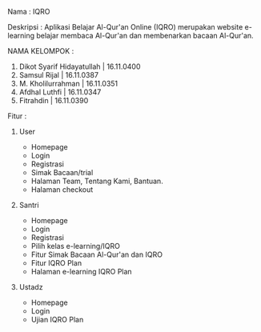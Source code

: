 Nama : IQRO

Deskripsi :
Aplikasi Belajar Al-Qur'an Online (IQRO) merupakan website e-learning belajar membaca Al-Qur'an dan membenarkan bacaan Al-Qur'an.

NAMA KELOMPOK :

1.  Dikot Syarif Hidayatullah | 16.11.0400
2.  Samsul Rijal | 16.11.0387
3.  M. Kholilurrahman | 16.11.0351
4.  Afdhal Luthfi | 16.11.0347
5.  Fitrahdin | 16.11.0390

Fitur :

1.  User

    - Homepage
    - Login
    - Registrasi
    - Simak Bacaan/trial
    - Halaman Team, Tentang Kami, Bantuan.
    - Halaman checkout

2.  Santri
    - Homepage
    - Login
    - Registrasi
    - Pilih kelas e-learning/IQRO
    - Fitur Simak Bacaan Al-Qur'an dan IQRO
    - Fitur IQRO Plan
    - Halaman e-learning IQRO Plan
3.  Ustadz
    - Homepage
    - Login
    - Ujian IQRO Plan
